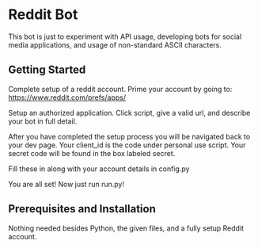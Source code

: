# Reddit Bot

This bot is just to experiment with API usage, developing bots for social media applications, and usage of non-standard ASCII characters.

## Getting Started

Complete setup of a reddit account. Prime your account by going to:
https://www.reddit.com/prefs/apps/

Setup an authorized application. Click script, give a valid url, and describe your bot in full detail.

After you have completed the setup process you will be navigated back to your dev page. Your client_id is the code under personal use script. Your secret code will be found in the box labeled secret.

Fill these in along with your account details in config.py

You are all set! Now just run run.py!


## Prerequisites and Installation

Nothing needed besides Python, the given files, and a fully setup Reddit account.